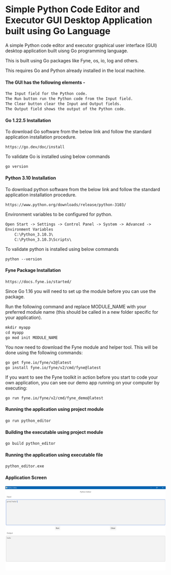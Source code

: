 # Simple Python Code Editor and Executor GUI Desktop Application built using Go Language

A simple Python code editor and executor graphical user interface (GUI) desktop application built uisng Go programming language.

This is built using Go packages like Fyne, os, io, log and others.

This requires Go and Python already installed in the local machine.

#### The GUI has the following elements - 

    The Input field for the Python code.
    The Run button run the Python code from the Input field.
    The Clear button clear the Input and Output fields.
    The Output field shows the output of the Python code.


#### Go 1.22.5 Installation

To download Go software from the below link and follow the standard application installation procedure.

    https://go.dev/doc/install

To validate Go is installed using below commands

    go version

#### Python 3.10 Installation

To download python software from the below link and follow the standard application installation procedure.

    https://www.python.org/downloads/release/python-3103/

Environment variables to be configured for python.
    
    Open Start -> Settings -> Control Panel -> System -> Advanced -> Environment Variables
        C:\Python_3.10.3\
        C:\Python_3.10.3\Scripts\

To validate python is installed using below commands

    python --version

#### Fyne Package Installation 

    https://docs.fyne.io/started/

Since Go 1.16 you will need to set up the module before you can use the package.

Run the following command and replace MODULE_NAME with your preferred module name (this should be called in a new folder specific for your application).

    mkdir myapp
    cd myapp
    go mod init MODULE_NAME

You now need to download the Fyne module and helper tool. This will be done using the following commands:

    go get fyne.io/fyne/v2@latest
    go install fyne.io/fyne/v2/cmd/fyne@latest

If you want to see the Fyne toolkit in action before you start to code your own application, you can see our demo app running on your computer by executing:

    go run fyne.io/fyne/v2/cmd/fyne_demo@latest

#### Running the application using project module

    go run python_editor

#### Building the executable using project module

    go build python_editor

#### Running the application using executable file

    python_editor.exe

#### Application Screen 

![alt text](image.png)

